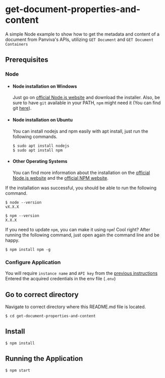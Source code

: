 # get-document-properties-and-content

A simple Node example to show how to get the metadata and content of a document from Panviva's APIs, utilizing `GET Document` and `GET Document Containers`

## Prerequisites
### Node
- #### Node installation on Windows

  Just go on [official Node.js website](https://nodejs.org/) and download the installer.
Also, be sure to have `git` available in your PATH, `npm` might need it (You can find git [here](https://git-scm.com/)).

- #### Node installation on Ubuntu

  You can install nodejs and npm easily with apt install, just run the following commands.

      $ sudo apt install nodejs
      $ sudo apt install npm

- #### Other Operating Systems
  You can find more information about the installation on the [official Node.js website](https://nodejs.org/) and the [official NPM website](https://npmjs.org/).

If the installation was successful, you should be able to run the following command.

    $ node --version
    vX.X.X

    $ npm --version
    X.X.X

If you need to update `npm`, you can make it using `npm`! Cool right? After running the following command, just open again the command line and be happy.

    $ npm install npm -g


### Configure Application

You will require `instance name` and `API key` from the [previous instructions](../README.md#how-to-get-credentials)
Entered the acquired credentials in the env file (`.env`)

## Go to correct directory
Navigate to correct directory where this README.md file is located.

    $ cd get-document-properties-and-content

## Install

    $ npm install


## Running the Application

    $ npm start
